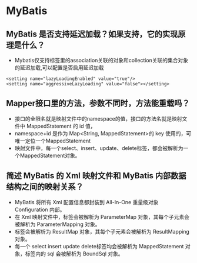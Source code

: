 # MyBatis



## MyBatis 是否支持延迟加载？如果支持，它的实现原理是什么？
- Mybatis仅支持<resultMap>标签里的association关联的对象和collection关联的集合对象的延迟加载,可以配置是否启用延迟加载 
```
<setting name="lazyLoadingEnabled" value="true"/> 
<setting name="aggressiveLazyLoading" value="false"></setting>
```


## Mapper接口里的方法，参数不同时，方法能重载吗？
- 接口的全限名就是映射文件中的namespace的值，接口的方法名就是映射文件中 MappedStatement 的 id 值，
- namespace+id 是作为 Map<String, MappedStatement>的 key 使用的，可唯一定位一个MappedStatement
- 映射文件中，每一个select、insert、update、delete标签，都会被解析为一个MappedStatement对象。

## 简述 MyBatis 的 Xml 映射文件和 MyBatis 内部数据结构之间的映射关系？
- MyBatis 将所有 Xml 配置信息都封装到 All-In-One 重量级对象 Configuration 内部。
- 在 Xml 映射文件中，<parameterMap>标签会被解析为 ParameterMap 对象，其每个子元素会被解析为 ParameterMapping 对象。
- <resultMap>标签会被解析为 ResultMap 对象，其每个子元素会被解析为 ResultMapping 对象。
- 每一个 select insert update delete标签均会被解析为 MappedStatement 对象，标签内的 sql 会被解析为 BoundSql 对象。
